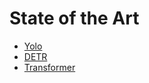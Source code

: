 # State of the Art

- [Yolo](https://arxiv.org/abs/1506.02640)
- [DETR](https://arxiv.org/abs/2005.12872)
- [Transformer](https://arxiv.org/abs/1706.03762)
